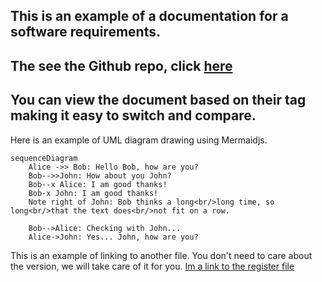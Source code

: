 ## This is an example of a documentation for a software requirements.

## The see the Github repo, click [here](https://github.com/valehelle/srs)

## You can view the document based on their tag making it easy to switch and compare.

Here is an example of UML diagram drawing using Mermaidjs.

```mermaid
sequenceDiagram
    Alice ->> Bob: Hello Bob, how are you?
    Bob-->>John: How about you John?
    Bob--x Alice: I am good thanks!
    Bob-x John: I am good thanks!
    Note right of John: Bob thinks a long<br/>long time, so long<br/>that the text does<br/>not fit on a row.

    Bob-->Alice: Checking with John...
    Alice->John: Yes... John, how are you?
```


This is an example of linking to another file. You don't need to care about the version, we will take care of it for you.
[Im a link to the register file](./auth/register.md)
